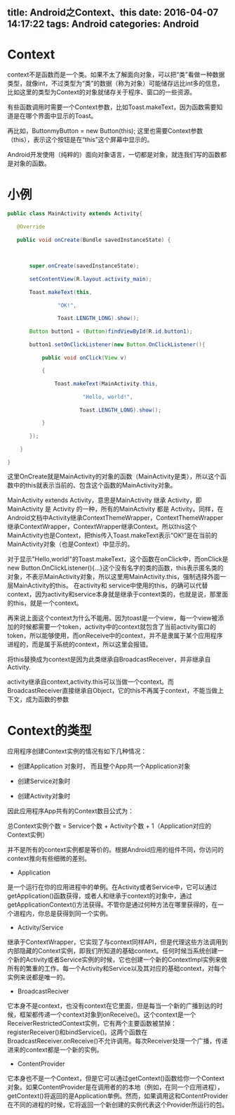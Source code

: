 title: Android之Context、this
date: 2016-04-07 14:17:22
tags: Android
categories: Android
---

# Context #

context不是函数而是一个类。如果不太了解面向对象，可以把“类”看做一种数据类型，就像int，不过类型为“类”的数据（称为对象）可能储存远比int多的信息，比如这里的类型为Context的对象就储存关于程序、窗口的一些资源。
 
有些函数调用时需要一个Context参数，比如Toast.makeText，因为函数需要知道是在哪个界面中显示的Toast。
<!--more-->
再比如，ButtonmyButton = new Button(this); 这里也需要Context参数（this），表示这个按钮是在“this”这个屏幕中显示的。
 
Android开发使用（纯粹的）面向对象语言，一切都是对象，就连我们写的函数都是对象的函数。


# 小例 #

```java
public class MainActivity extends Activity{
 
   @Override
 
   public void onCreate(Bundle savedInstanceState) {
 
 
 
       super.onCreate(savedInstanceState);
 
       setContentView(R.layout.activity_main);
 
       Toast.makeText(this,
 
                "OK!",
 
                Toast.LENGTH_LONG).show();
 
       Button button1 = (Button)findViewById(R.id.button1);
 
       button1.setOnClickListener(new Button.OnClickListener(){
 
           public void onClick(View v)
 
           {
 
               Toast.makeText(MainActivity.this,
 
                        "Hello, world!",
 
                       Toast.LENGTH_LONG).show();
 
           }
 
       });
 
    }
 
}
```

这里OnCreate就是MainActivity的对象的函数（MainActivity是类），所以这个函数中的this就表示当前的、包含这个函数的MainActivity对象。
 
MainActivity extends Activity，意思是MainActivity 继承 Activity，即MainActivity 是 Activity 的一种，所有的MainActivity 都是 Activity。同样，在Android文档中Activity继承ContextThemeWrapper，ContextThemeWrapper继承ContextWrapper，ContextWrapper继承Context。所以this这个MainActivity也是Context，把this传入Toast.makeText表示“OK!”是在当前的MainActivity对象（也是Context）中显示的。
 
对于显示"Hello,world!"的Toast.makeText，这个函数在onClick中，而onClick是new Button.OnClickListener(){...}这个没有名字的类的函数，this表示匿名类的对象，不表示MainActivity对象，所以这里用MainActivity.this，强制选择外面一层MainActivity的this。
在activity和 service中使用的this，的确可以代替context，因为activity和service本身就是继承于context类的，也就是说，那里面的this，就是一个context。


再来说上面这个context为什么不能用。因为toast是一个view，每一个view被添加的时候都需要一个token，activity中的context就包含了当前activity窗口的token，所以能够使用，而onReceive中的context，并不是隶属于某个应用程序进程的，而是属于系统的context，所以这里会报错。

将this替换成为context是因为此类继承自BroadcastReceiver，并非继承自Activity.

activity继承自context,activity.this可以当做一个context。而BroadcastReceiver直接继承自Object，它的this不再属于context，不能当做上下文，成为函数的参数


# Context的类型 #

应用程序创建Context实例的情况有如下几种情况：

- 创建Application 对象时， 而且整个App共一个Application对象

- 创建Service对象时

- 创建Activity对象时

因此应用程序App共有的Context数目公式为：

 
总Context实例个数 = Service个数 + Activity个数 + 1（Application对应的Context实例）


并不是所有的context实例都是等价的。根据Android应用的组件不同，你访问的context推向有些细微的差别。

- Application

是一个运行在你的应用进程中的单例。在Activity或者Service中，它可以通过getApplication()函数获得，或者人和继承于context的对象中，通过getApplicationContext()方法获得。不管你是通过何种方法在哪里获得的，在一个进程内，你总是获得到同一个实例。
- Activity/Service

继承于ContextWrapper，它实现了与context同样API，但是代理这些方法调用到内部隐藏的Context实例，即我们所知道的基础context。任何时候当系统创建一个新的Activity或者Service实例的时候，它也创建一个新的ContextImpl实例来做所有的繁重的工作。每一个Activity和Service以及其对应的基础context，对每个实例来说都是唯一的。

- BroadcastReciver

它本身不是context，也没有context在它里面，但是每当一个新的广播到达的时候，框架都传递一个context对象到onReceive()。这个context是一个ReceiverRestrictedContext实例，它有两个主要函数被禁掉：registerReceiver()和bindService()。这两个函数在BroadcastReceiver.onReceive()不允许调用。每次Receiver处理一个广播，传递进来的context都是一个新的实例。
- ContentProvider

它本身也不是一个Context，但是它可以通过getContext()函数给你一个Context对象。如果ContentProvider是在调用者的的本地（例如，在同一个应用进程），getContext()将返回的是Application单例。然而，如果调用这和ContentProvider在不同的进程的时候，它将返回一个新创建的实例代表这个Provider所运行的包。

